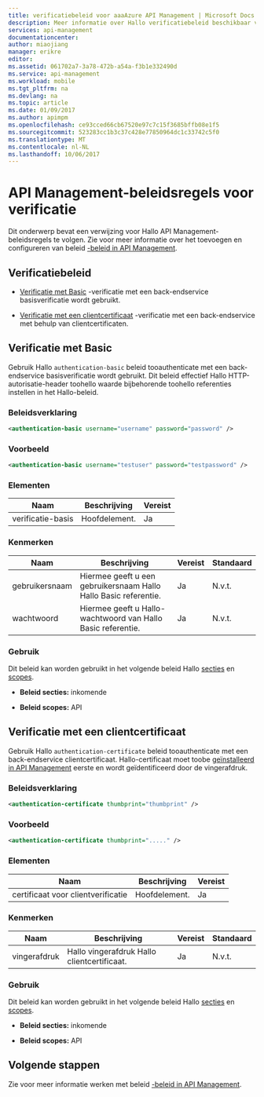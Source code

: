 ```yaml
---
title: verificatiebeleid voor aaaAzure API Management | Microsoft Docs
description: Meer informatie over Hallo verificatiebeleid beschikbaar voor gebruik in Azure API Management.
services: api-management
documentationcenter: 
author: miaojiang
manager: erikre
editor: 
ms.assetid: 061702a7-3a78-472b-a54a-f3b1e332490d
ms.service: api-management
ms.workload: mobile
ms.tgt_pltfrm: na
ms.devlang: na
ms.topic: article
ms.date: 01/09/2017
ms.author: apimpm
ms.openlocfilehash: ce93cced66cb67520e97c7c15f3685bffb08e1f5
ms.sourcegitcommit: 523283cc1b3c37c428e77850964dc1c33742c5f0
ms.translationtype: MT
ms.contentlocale: nl-NL
ms.lasthandoff: 10/06/2017
---
```

# <a name="api-management-authentication-policies"></a>API Management-beleidsregels voor verificatie
Dit onderwerp bevat een verwijzing voor Hallo API Management-beleidsregels te volgen. Zie voor meer informatie over het toevoegen en configureren van beleid [-beleid in API Management](http://go.microsoft.com/fwlink/?LinkID=398186).  
  
##  <a name="AuthenticationPolicies"></a>Verificatiebeleid  
  
-   [Verificatie met Basic](api-management-authentication-policies.md#Basic) -verificatie met een back-endservice basisverificatie wordt gebruikt.  
  
-   [Verificatie met een clientcertificaat](api-management-authentication-policies.md#ClientCertificate) -verificatie met een back-endservice met behulp van clientcertificaten.  
  
##  <a name="Basic"></a>Verificatie met Basic  
 Gebruik Hallo `authentication-basic` beleid tooauthenticate met een back-endservice basisverificatie wordt gebruikt. Dit beleid effectief Hallo HTTP-autorisatie-header toohello waarde bijbehorende toohello referenties instellen in het Hallo-beleid.  
  
### <a name="policy-statement"></a>Beleidsverklaring  
  
```xml  
<authentication-basic username="username" password="password" />  
```  
  
### <a name="example"></a>Voorbeeld  
  
```xml  
<authentication-basic username="testuser" password="testpassword" />  
```  
  
### <a name="elements"></a>Elementen  
  
|Naam|Beschrijving|Vereist|  
|----------|-----------------|--------------|  
|verificatie-basis|Hoofdelement.|Ja|  
  
### <a name="attributes"></a>Kenmerken  
  
|Naam|Beschrijving|Vereist|Standaard|  
|----------|-----------------|--------------|-------------|  
|gebruikersnaam|Hiermee geeft u een gebruikersnaam Hallo Hallo Basic referentie.|Ja|N.v.t.|  
|wachtwoord|Hiermee geeft u Hallo-wachtwoord van Hallo Basic referentie.|Ja|N.v.t.|  
  
### <a name="usage"></a>Gebruik  
 Dit beleid kan worden gebruikt in het volgende beleid Hallo [secties](http://azure.microsoft.com/documentation/articles/api-management-howto-policies/#sections) en [scopes](http://azure.microsoft.com/documentation/articles/api-management-howto-policies/#scopes).  
  
-   **Beleid secties:** inkomende  
  
-   **Beleid scopes:** API  
  
##  <a name="ClientCertificate"></a>Verificatie met een clientcertificaat  
 Gebruik Hallo `authentication-certificate` beleid tooauthenticate met een back-endservice clientcertificaat. Hallo-certificaat moet toobe [geïnstalleerd in API Management](http://go.microsoft.com/fwlink/?LinkID=511599) eerste en wordt geïdentificeerd door de vingerafdruk.  
  
### <a name="policy-statement"></a>Beleidsverklaring  
  
```xml  
<authentication-certificate thumbprint="thumbprint" />  
```  
  
### <a name="example"></a>Voorbeeld  
  
```xml  
<authentication-certificate thumbprint="....." />  
```  
  
### <a name="elements"></a>Elementen  
  
|Naam|Beschrijving|Vereist|  
|----------|-----------------|--------------|  
|certificaat voor clientverificatie|Hoofdelement.|Ja|  
  
### <a name="attributes"></a>Kenmerken  
  
|Naam|Beschrijving|Vereist|Standaard|  
|----------|-----------------|--------------|-------------|  
|vingerafdruk|Hallo vingerafdruk Hallo clientcertificaat.|Ja|N.v.t.|  
  
### <a name="usage"></a>Gebruik  
 Dit beleid kan worden gebruikt in het volgende beleid Hallo [secties](http://azure.microsoft.com/documentation/articles/api-management-howto-policies/#sections) en [scopes](http://azure.microsoft.com/documentation/articles/api-management-howto-policies/#scopes).  
  
-   **Beleid secties:** inkomende  
  
-   **Beleid scopes:** API  
  

## <a name="next-steps"></a>Volgende stappen
Zie voor meer informatie werken met beleid [-beleid in API Management](api-management-howto-policies.md).  